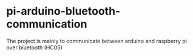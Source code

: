 # pi-arduino-bluetooth-communication
The project is mainly to communicate between arduino and raspberry pi over bluetooth (HC05)
